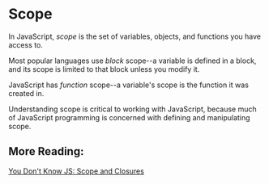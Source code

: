 # Scope

In JavaScript, _scope_ is the set of variables, objects, and functions you have access to.

Most popular languages use *block* scope--a variable is defined in a block, and its scope is limited to that block unless you modify it.

JavaScript has _function_ scope--a variable's scope is the function it was created in. 

Understanding scope is critical to working with JavaScript, because much of JavaScript programming is concerned with defining and manipulating scope.

## More Reading:
[You Don't Know JS: Scope and Closures](https://github.com/getify/You-Dont-Know-JS/blob/master/scope%20%26%20closures/ch3.md)